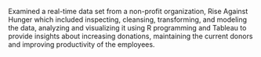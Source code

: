 Examined a real-time data set from a non-profit organization, Rise Against Hunger which included inspecting, cleansing, transforming, and modeling the data, analyzing and visualizing it using R programming and Tableau to provide insights about increasing donations, maintaining the current donors and improving productivity of the employees.